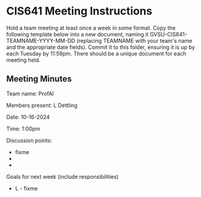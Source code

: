 # CIS641 Meeting Instructions

Hold a team meeting at least once a week in some format.  Copy the following template below into a new document, naming it GVSU-CIS641-TEAMNAME-YYYY-MM-DD (replacing TEAMNAME with your team's name and the appropriate date fields).  Commit it to this folder, ensuring it is up by each Tuesday by 11:59pm.  There should be a unique document for each meeting held.

## Meeting Minutes 

Team name: ProfAI

Members present: L Dettling

Date: 10-16-2024

Time: 1:00pm


Discussion points: 

*  fixme
*  
* 

Goals for next week (include responsibilities)

* L - fixme


